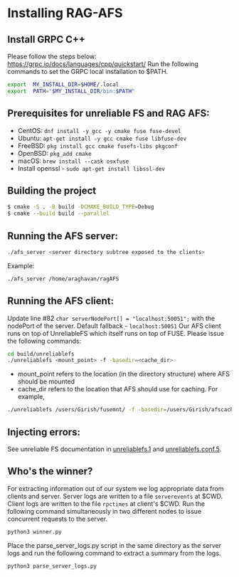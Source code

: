 # Installing RAG-AFS
## Install GRPC C++
Please follow the steps below:
https://grpc.io/docs/languages/cpp/quickstart/
Run the following commands to set the GRPC local installation to $PATH.
```sh
export  MY_INSTALL_DIR=$HOME/.local
export  PATH="$MY_INSTALL_DIR/bin:$PATH"
```

## Prerequisites for unreliable FS and RAG AFS:

- CentOS: `dnf install -y gcc -y cmake fuse fuse-devel`
- Ubuntu: `apt-get install -y gcc cmake fuse libfuse-dev`
- FreeBSD: `pkg install gcc cmake fusefs-libs pkgconf`
- OpenBSD: `pkg_add cmake`
- macOS: `brew install --cask osxfuse`
- Install openssl - `sudo apt-get install libssl-dev`

## Building the project
```sh
$ cmake -S . -B build -DCMAKE_BUILD_TYPE=Debug
$ cmake --build build --parallel
```
## Running the AFS server:

```sh
./afs_server <server directory subtree exposed to the clients>
```
Example:
```sh
./afs_server /home/araghavan/ragAFS
```

## Running the AFS client:
Update line #82 `char serverNodePort[] = "localhost:50051";` with the nodePort of the server. Default fallback - `localhost:50051`
Our AFS client runs on top of UnreliableFS which itself runs on top of FUSE.
Please issue the following commands:
```sh
cd build/unreliablefs
./unreliablefs <mount_point> -f -basedir=<cache_dir>
```
- mount_point refers to the location (in the directory structure) where AFS should be mounted
- cache_dir refers to the location that AFS should use for caching.
For example,
```sh
./unreliablefs /users/Girish/fusemnt/ -f -basedir=/users/Girish/afscache/
```

## Injecting errors:
See unreliable FS documentation in [unreliablefs.1](https://ligurio.github.io/unreliablefs/unreliablefs.1.html) and [unreliablefs.conf.5](https://ligurio.github.io/unreliablefs/unreliablefs.conf.5.html).

## Who's the winner?
For extracting information out of our system we log appropriate data from clients and server.
Server logs are written to a file `serverevents` at $CWD. 
Client logs are written to the file `rpctimes` at client's $CWD. 
Run the following command simultaneously in two different nodes to issue concurrent requests to the server.
```sh
python3 winner.py
```
Place the parse_server_logs.py script in the same directory as the server logs and run the following command to extract a summary from the logs. 
```sh
python3 parse_server_logs.py
```